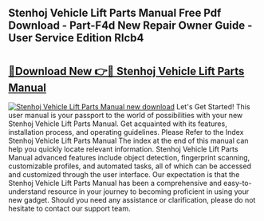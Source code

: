 ## Stenhoj Vehicle Lift Parts Manual Free Pdf Download - Part-F4d New Repair Owner Guide - User Service Edition Rlcb4

# <h2><a href="http://bc52593.oget.top/?id=Stenhoj+Vehicle+Lift+Parts+Manual">🔗Download New 👉🔴 Stenhoj Vehicle Lift Parts Manual</a></h2>

[![Stenhoj Vehicle Lift Parts Manual new download](https://i.imgur.com/5g1atiW.png)](http://bc52593.oget.top/?id=Stenhoj+Vehicle+Lift+Parts+Manual)
Let's Get Started! This user manual is your passport to the world of possibilities with your new Stenhoj Vehicle Lift Parts Manual. Get acquainted with its features, installation process, and operating guidelines. Please Refer to the Index Stenhoj Vehicle Lift Parts Manual The index at the end of this manual can help you quickly locate relevant information. Stenhoj Vehicle Lift Parts Manual advanced features include object detection, fingerprint scanning, customizable profiles, and automated tasks, all of which can be accessed and customized through the user interface. Our expectation is that the Stenhoj Vehicle Lift Parts Manual has been a comprehensive and easy-to-understand resource in your journey to becoming proficient in using your new gadget. Should you need any assistance or clarification, please do not hesitate to contact our support team.
